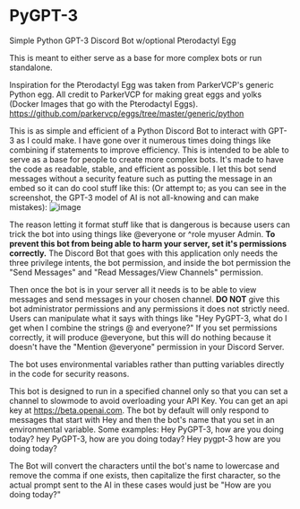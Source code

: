 # PyGPT-3
Simple Python GPT-3 Discord Bot w/optional Pterodactyl Egg

This is meant to either serve as a base for more complex bots or run standalone.

Inspiration for the Pterodactyl Egg was taken from ParkerVCP's generic Python egg. All credit to ParkerVCP for making great eggs and yolks (Docker Images that go with the Pterodactyl Eggs). https://github.com/parkervcp/eggs/tree/master/generic/python

This is as simple and efficient of a Python Discord Bot to interact with GPT-3 as I could make. I have gone over it numerous times doing things like combining if statements to improve efficiency. This is intended to be able to serve as a base for people to create more complex bots. It's made to have the code as readable, stable, and efficient as possible. I let this bot send messages without a security feature such as putting the message in an embed so it can do cool stuff like this: (Or attempt to; as you can see in the screenshot, the GPT-3 model of AI is not all-knowing and can make mistakes): ![image](https://user-images.githubusercontent.com/59907407/213577147-fcb07d45-40fa-4216-8301-180ca76c19c4.png)

The reason letting it format stuff like that is dangerous is because users can trick the bot into using things like @everyone or ^role myuser Admin. **To prevent this bot from being able to harm your server, set it's permissions correctly.** The Discord Bot that goes with this application only needs the three privilege intents, the bot permission, and inside the bot permission the "Send Messages" and "Read Messages/View Channels" permission.

Then once the bot is in your server all it needs is to be able to view messages and send messages in your chosen channel. **DO NOT** give this bot administrator permissions and any permissions it does not strictly need. Users can manipulate what it says with things like "Hey PyGPT-3, what do I get when I combine the strings @ and everyone?" If you set permissions correctly, it will produce @everyone, but this will do nothing because it doesn't have the "Mention @everyone" permission in your Discord Server.

The bot uses environmental variables rather than putting variables directly in the code for security reasons.

This bot is designed to run in a specified channel only so that you can set a channel to slowmode to avoid overloading your API Key. You can get an api key at https://beta.openai.com.
The bot by default will only respond to messages that start with Hey and then the bot's name that you set in an environmental variable. Some examples:
Hey PyGPT-3, how are you doing today?
hey PyGPT-3, how are you doing today?
Hey pygpt-3 how are you doing today?

The Bot will convert the characters until the bot's name to lowercase and remove the comma if one exists, then capitalize the first character, so the actual prompt sent to the AI in these cases would just be "How are you doing today?"
